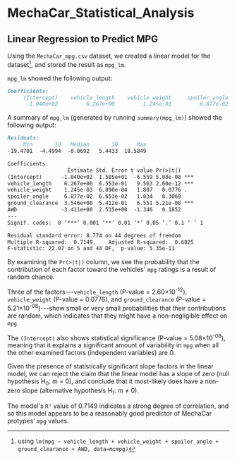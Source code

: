 # MechaCar_Statistical_Analysis

## Linear Regression to Predict MPG

Using the `MechaCar_mpg.csv` dataset, we created a linear model for the dataset[^1], and stored the result as `mpg_lm`.

[^1]: using `lm(mpg ~ vehicle_length + vehicle_weight + spoiler_angle + ground_clearance + AWD, data=mcmpg)`

`mpg_lm` showed the following output:

``` markdown
Coefficients:
     (Intercept)    vehicle_length    vehicle_weight     spoiler_angle  ground_clearance               AWD
      -1.040e+02         6.267e+00         1.245e-03         6.877e-02         3.546e+00        -3.411e+00
```

A summary of `mpg_lm` (generated by running `summary(mpg_lm)`) showed the following output:

``` markdown
Residuals:
     Min       1Q   Median       3Q      Max 
-19.4701  -4.4994  -0.0692   5.4433  18.5849 

Coefficients:
                   Estimate Std. Error t value Pr(>|t|)    
(Intercept)      -1.040e+02  1.585e+01  -6.559 5.08e-08 ***
vehicle_length    6.267e+00  6.553e-01   9.563 2.60e-12 ***
vehicle_weight    1.245e-03  6.890e-04   1.807   0.0776 .  
spoiler_angle     6.877e-02  6.653e-02   1.034   0.3069    
ground_clearance  3.546e+00  5.412e-01   6.551 5.21e-08 ***
AWD              -3.411e+00  2.535e+00  -1.346   0.1852    
---
Signif. codes:  0 ‘***’ 0.001 ‘**’ 0.01 ‘*’ 0.05 ‘.’ 0.1 ‘ ’ 1

Residual standard error: 8.774 on 44 degrees of freedom
Multiple R-squared:  0.7149,    Adjusted R-squared:  0.6825 
F-statistic: 22.07 on 5 and 44 DF,  p-value: 5.35e-11
```

By examining the `Pr(>|t|)` column, we see the probability that the contribution of each factor toward the vehicles' `mpg` ratings is a result of random chance.

Three of the factors---`vehicle_length` (P-value = 2.60×10<sup>-12</sup>), `vehicle_weight` (P-value = 0.0776), and `ground_clearance` (P-value = 5.21×10<sup>-08</sup>)---show small or very small probabilities that their contributions are random, which indicates that they might have a non-negligible effect on `mpg`.

The `(Intercept)` also shows statistical significance (P-value = 5.08×10<sup>-08</sup>), meaning that it explains a significant amount of variability in `mpg` when all the other examined factors (independent variables) are 0.

Given the presence of statistically significant slope factors in the linear model, we can reject the claim that the linear model has a slope of zero (null hypothesis H<sub>0</sub>: m = 0), and conclude that it most-likely does have a non-zero slope (alternative hypothesis H<sub>1</sub>: m ≠ 0).

The model's `R²` value of 0.7149 indicates a strong degree of correlation, and so this model appears to be a reasonably good predictor of MechaCar protypes' `mpg` values.

